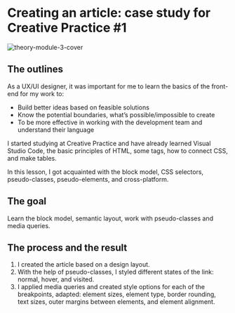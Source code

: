 # Creating an article: case study for Creative Practice #1
![theory-module-3-cover](https://user-images.githubusercontent.com/111085510/194138037-9589f1ef-2362-4176-b35d-a0c2a64ce913.jpeg)
## The outlines
As a UX/UI designer, it was important for me to learn the basics of the front-end for my work to:
- Build better ideas based on feasible solutions
- Know the potential boundaries, what’s possible/impossible to create
- To be more effective in working with the development team and understand their language

I started studying at Creative Practice and have already learned Visual Studio Code, the basic principles of HTML, some tags, how to connect CSS, and make tables.

In this lesson, I got acquainted with the block model, CSS selectors, pseudo-classes, pseudo-elements, and cross-platform.


## The goal
Learn the block model, semantic layout, work with pseudo-classes and media queries.


## The process and the result
1. I created the article based on a design layout.
2. With the help of pseudo-classes, I styled different states of the link: normal, hover, and visited.
3. I applied media queries and created style options for each of the breakpoints, adapted: element sizes, element type, border rounding, text sizes, outer margins between elements, and element alignment.
